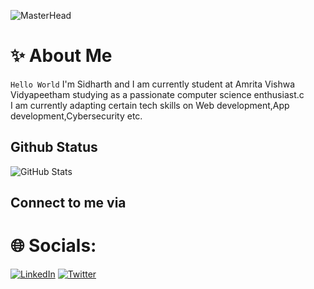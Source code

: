 ![MasterHead](https://github.com/Anmol-Baranwal/Cool-GIFs-For-GitHub/assets/74038190/d48893bd-0757-481c-8d7e-ba3e163feae7)

# ✨ About Me
```Hello World``` I'm Sidharth and I am currently student at Amrita Vishwa Vidyapeetham studying as a passionate computer science enthusiast.c
<br>I am currently adapting certain tech skills on Web development,App development,Cybersecurity etc.

## Github Status
![GitHub Stats](https://github-readme-stats.vercel.app/api?username=Sidhu-985&show_icons=true&theme=dark)

## Connect to me via
# 🌐 Socials:
 [![LinkedIn](https://img.shields.io/badge/LinkedIn-0077B5?style=for-the-badge&logo=linkedin&logoColor=white)](https://www.linkedin.com/in/sidharth-sunil-00b772284/) [![Twitter](https://img.shields.io/badge/Twitter-1DA1F2?style=for-the-badge&logo=twitter&logoColor=white)](https://x.com/Sidhart74005467) 
